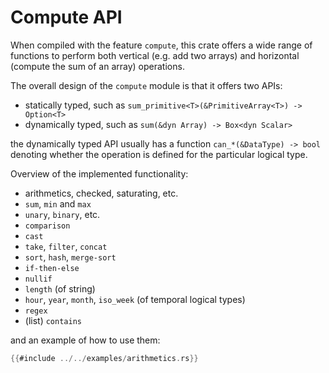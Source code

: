 # Compute API

When compiled with the feature `compute`, this crate offers a wide range of functions
to perform both vertical (e.g. add two arrays) and horizontal
(compute the sum of an array) operations.

The overall design of the `compute` module is that it offers two APIs:

* statically typed, such as `sum_primitive<T>(&PrimitiveArray<T>) -> Option<T>`
* dynamically typed, such as `sum(&dyn Array) -> Box<dyn Scalar>`

the dynamically typed API usually has a function `can_*(&DataType) -> bool` denoting whether
the operation is defined for the particular logical type.

Overview of the implemented functionality:

* arithmetics, checked, saturating, etc.
* `sum`, `min` and `max`
* `unary`, `binary`, etc.
* `comparison`
* `cast`
* `take`, `filter`, `concat`
* `sort`, `hash`, `merge-sort`
* `if-then-else`
* `nullif`
* `length` (of string)
* `hour`, `year`, `month`, `iso_week` (of temporal logical types)
* `regex`
* (list) `contains`

and an example of how to use them:

```rust
{{#include ../../examples/arithmetics.rs}}
```
